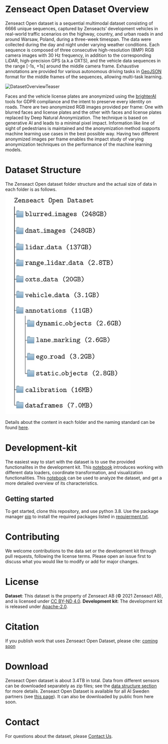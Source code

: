 # Zenseact Open Dataset Overview
Zenseact Open dataset is a sequential multimodal dataset consisting of 6666 unique sequences, captured by Zenseacts’ development vehicles in real-world traffic scenarios on the highway, country, and urban roads in and around Warsaw, Poland, during a three-week timespan. The data were collected during the day and night under varying weather conditions.
Each sequence is composed of three consecutive high-resolution (8MP) RGB camera images with 30 Hz frequency, in addition to the corresponding LiDAR, high-precision GPS (a.k.a OXTS), and the vehicle data sequences in the range [-1s, +1s] around the middle camera frame. Exhaustive annotations are provided for various autonomous driving tasks in [GeoJSON](https://geojson.org/) format for the middle frames of the sequences, allowing multi-task learning.

![DatasetOverviewTeaser](/assets/dataset_teaser.png)

Faces and the vehicle license plates are anonymized using the [brighterAI](https://brighter.ai/) tools for GDPR compliance and the intent to preserve every identity on roads. There are two anonymized RGB images provided per frame: One with blurred faces and license plates and the other with faces and license plates replaced by Deep Natural Anonymization. The technique is based on generative AI and leads to a minimal pixel impact. Information like line of sight of pedestrians is maintained and the anonymization method supports machine learning use cases in the best possible way. Having two different anonymized images per frame enables the impact study of varying anonymization techniques on the performance of the machine learning models.
 
# Dataset Structure
The Zenseact Open dataset folder structure and the actual size of data in each folder is as follows.
[<img src="/assets/dataset_structure_graphical_condense.jpeg" width="400"/>](image.png)

Details about the content in each folder and the naming standard can be found [here](/assets/dataset_structure_details.jpeg).
# Development-kit
The easiest way to start with the dataset is to use the provided functionalites in the development kit.
This [notebook](./devkit_tutorial.ipynb) introduces working with different data loaders, coordinate transformation, and visualization functionalities.
This [notebook](./dataset_analysis.ipynb) can be used to analyze the dataset, and get a more detailed overview of its characteristics.
## Getting started
To get started, clone this repository, and use python 3.8.
Use the package manager [pip](https://pip.pypa.io/en/stable/#) to install the required packages listed in [requierment.txt](./requirements.txt).

# Contributing
We welcome contributions to the data set or the development kit through pull requests, following the license terms. Please open an issue first to discuss what you would like to modify or add for major changes.

# License
**Dataset**: This dataset is the property of Zenseact AB (© 2021 Zenseact AB), and is licensed under [CC BY-ND 4.0](https://creativecommons.org/licenses/by-nd/4.0/).
**Development kit**: The development kit is released under [Apache-2.0](https://www.apache.org/licenses/LICENSE-2.0).

# Citation
If you publish work that uses Zenseact Open Dataset, please cite: [coming soon]()

# Download
Zenseact Open dataset is about 3.4TB in total.
Data from different sensors can be downloaded separately as zip files; see the [data structure section](#dataset-structure) for more details.
Zenseact Open Dataset is available for all AI Sweden partners (see [this page](https://www.ai.se/en/data-factory/datasets/data-factory-datasets/zenseact-open-dataset)).
It can also be downloaded by public from here soon.

# Contact
For questions about the dataset, please [Contact Us](mailto:dataset@zenseact.com).